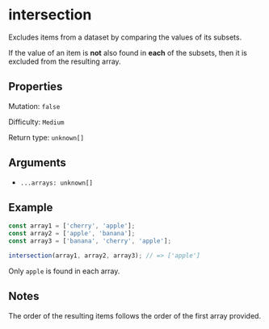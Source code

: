 # intersection

Excludes items from a dataset by comparing the values of its subsets.

If the value of an item is **not** also found in **each** of the subsets, then it is excluded from the resulting array.

## Properties

Mutation: `false`

Difficulty: `Medium`

Return type: `unknown[]`

## Arguments

- `...arrays: unknown[]`

## Example

```typescript
const array1 = ['cherry', 'apple'];
const array2 = ['apple', 'banana'];
const array3 = ['banana', 'cherry', 'apple'];

intersection(array1, array2, array3); // => ['apple']
```

Only `apple` is found in each array.

## Notes

The order of the resulting items follows the order of the first array provided.
